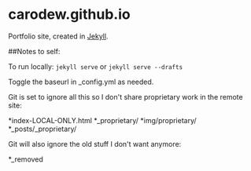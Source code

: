 carodew.github.io
=================
Portfolio site, created in [Jekyll](http://jekyllrb.com). 

##Notes to self: 

To run locally: `jekyll serve` or `jekyll serve --drafts`

Toggle the baseurl in _config.yml as needed. 

Git is set to ignore all this so I don't share proprietary work in the remote site: 

*index-LOCAL-ONLY.html 
*_proprietary/
*img/proprietary/
*_posts/_proprietary/

Git will also ignore the old stuff I don't want anymore: 

*_removed
